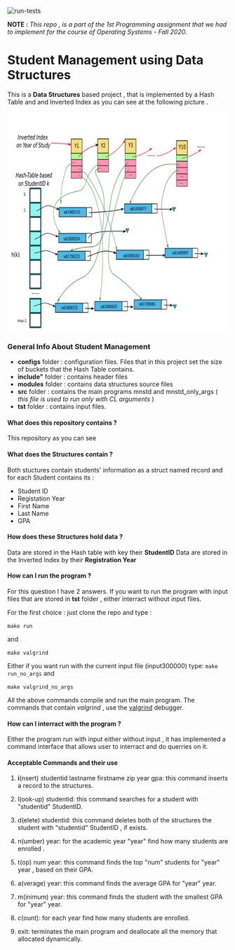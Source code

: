 ![run-tests](../../workflows/run-tests/badge.svg)


**NOTE :** *This repo , is a part of the 1st Programming assignment that we had to implement for the course of Operating Systems - Fall 2020.*


<p align="center"> 
 <h1>Student Management using Data Structures </h1> 
</p> 

This is a **Data Structures** based project , that is implemented by a Hash Table and and Inverted Index as you can see at the following picture .

<p align="center"> 
 <img width="800" height="500" src="images/structures.png">
</p>


### General Info About **Student Management** 
* **configs** folder : configuration files. Files that in this project set the size of buckets that the Hash Table contains.
* **include"** folder : contains header files 
* **modules** folder : contains data structures source files
* **src** folder : contains the main programs mnstd and mnstd_only_args ( *this file is used to run only with CL arguments* )
* **tst** folder : contains input files.

#### What does this repository contains ?
This repository as you can see 
#### What does the Structures contain ?
Both stuctures contain students' information as a struct named record and for each Student contains its :
* Student ID
* Registation Year
* First Name
* Last Name
* GPA

#### How does these Structures hold data ?
Data are stored in the Hash table with key their **StudentID**
Data are stored in the Inverted Index by their **Registration Year**

#### How can I run the program ? 
For this question I have 2 answers.
If you want to run the program with input files that are stored in **tst** folder , either interract without input files.

For the first choice : just clone the repo and type :
``` 
make run
```
 and 
 
``` 
make valgrind
```
 Either if you want run with the current input file (input300000) type:
``` make run_no_args ```
and 
```
make valgrind_no_args
```
All the above commands compile and run the main program.
The commands that contain *valgrind* , use the [valgrind](https://valgrind.org/) debugger.


#### How can I interract with the program ?
Either the program run with input either without input , it has implemented a command interface that allows user to interract and do querries on it.

#### Acceptable Commands and their use

 1. **i**(nsert) studentid lastname firstname zip year gpa: this command inserts a record to the structures.

2. l(ook-up) studentid: this command searches for a student with "studentid" StudentID.

3. d(elete) studentid: this command deletes both of the structures the student with "studentid" StudentID , if exists.

4. n(umber) year: for the academic year "year" find how many students are enrolled .

5. t(op) num year: this command finds the top "num" students for "year" year , based on their GPA.

6. a(verage) year: this command finds the average GPA for "year" year.

7. m(inimum) year: this command finds the student with the smallest GPA for "year" year.

8. c(ount): for each year find how many students are enrolled.

9. exit: terminates the main program and deallocate all the memory that allocated dynamically.




